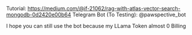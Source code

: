 Tutorial: https://medium.com/@if-21062/rag-with-atlas-vector-search-mongodb-0d2420e00b64
Telegram Bot (To Testing): @pawspective_bot

I hope you can still use the bot because my LLama Token almost 0 Billing

